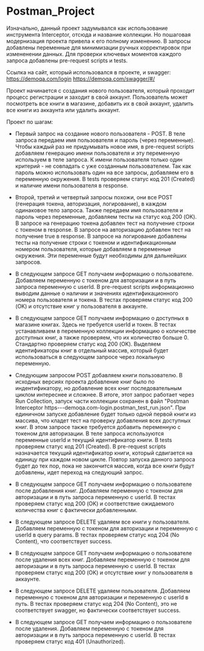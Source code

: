 # Postman_Project
Изначально, данный проект задумывался как использование инструмента Interceptor, отсюда и название коллекции.
Но пошаговая модернизация проекта привела к его полному изменению.
В запросы добавлены переменные для минимизации ручных корректировок при измененении данных.
Для проверки ключевых моментов каждого запроса добавлены pre-request scripts и tests.

Ссылка на сайт, который использовался в проекте, и swagger:
https://demoqa.com/login
https://demoqa.com/swagger/#/


Проект начинается с создания нового пользователя, который проходит процесс регистрации и заходит в свой аккаунт.
Пользователь может посмотреть все книги в магазине, добавить их в свой аккаунт, удалить все книги из аккаунта или удалить аккаунт.

Проект по шагам:
* Первый запрос на создание нового пользователя - POST.
В теле запроса передаем имя пользователя и пароль (через переменные).
Чтобы каждый раз не придумывать новое имя, в pre-request scripts добавляем генерацию имени пользователя и эту переменную используем в теле запроса.
К имени пользователя только один критерий - не совпадать с уже созданным пользователем.
Так как пароль можно использовать один на все запросы, добавляем его в переменную окружения.
В tests проверяем статус код 201 (Created) и наличие имени пользователя в response.

* Второй, третий и четвертый запросы похожи, они все POST (генерация токена, авторизация, логирование), в каждом одинаковое тело запроса.
Также передаем имя пользователя и пароль через переменные, добавляем тесты на статус код 200 (OK).
В запросе на генерацию токена добавлен тест на получение строки с токеном в response.
В запросе на авторизацию добавлен тест на получение true в response.
В запросе на логирование добавлены тесты на получение строки с токеном и идентификационным номером пользователя, которые добавляем в переменные окружения.
Эти переменные будут необходимы для дальнейших запросов.

* В следующем запросе GET получаем информацию о пользователе.
Добавляем переменную с токеном для авторизации и в путь запроса переменную с userId. 
В pre-request scripts информационно выводим данные о наличии и значениях идентификационного номера пользователя и токена.
В тестах проверяем статус код 200 (OK) и отсутствие книг у пользователя в аккаунте.

* В следующем запросе GET получаем информацию о доступных в магазине книгах.
Здесь не требуется userId и токен.
В тестах устанавливаем в переменную коллекции информацию о количестве доступных книг, а также проверяем, что их количество больше 0.
Стандартно проверяем статус код 200 (OK).
Выделяем идентификаторы книг в отдельный массив, который будет использоваться в следующем запросе через локальную переменную.

* Следующим запросом POST добавляем книги пользователю.
В исходных версиях проекта добавление книг было по индентификатору, но добавление всех книг последовательным циклом интереснее и сложнее.
В итоге, этот запрос работает через Run Collection, запуск части коллекции сохранен в файл "Postman Interceptor https---demoqa.com-login.postman_test_run.json".
При единичном запуске добавление будет только одной первой книги из массива, что кладет тест на проверку добавления всех доступных книг.
В этом запросе также требуется добавить переменную с токеном для авторизации.
В теле запроса используются переменные userId и текущий идентификатор книги.
В tests проверяем статус код 201 (Created).
В pre-request scripts назначается текущий идентификатор книги, который сдвигается на единицу при каждом новом цикле.
Повтор запуска данного запроса будет до тех пор, пока не закончится массив, когда все книги будут добавлены, идет переход на следующий запрос.

* В следующем запросе GET получаем информацию о пользователе после добавления книг.
Добавляем переменную с токеном для авторизации и в путь запроса переменную с userId. 
В тестах проверяем статус код 200 (OK) и соответствие ожидаемого количества книг с фактически добавленными.

* В следующем запросе DELETE удаляем все книги у пользователя.
Добавляем переменную с токеном для авторизации и переменную с userId в query params. 
В тестах проверяем статус код 204 (No Content), что соответствует success.

* В следующем запросе GET получаем информацию о пользователе после удаления всех книг.
Добавляем переменную с токеном для авторизации и в путь запроса переменную с userId. 
В тестах проверяем статус код 200 (OK) и отсутствие книг у пользователя в аккаунте.

* В следующем запросе DELETE удаляем пользователя.
Добавляем переменную с токеном для авторизации и переменную с userId в путь. 
В тестах проверяем статус код 204 (No Content), это не соответствует swagger, но фактически соответствует success.

* В следующем запросе GET получаем информацию о пользователе после удаления.
Добавляем переменную с токеном для авторизации и в путь запроса переменную с userId. 
В тестах проверяем статус код 401 (Unauthorized).
